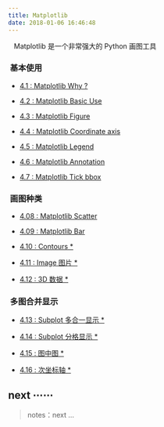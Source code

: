 ```yaml
---
title: Matplotlib
date: 2018-01-06 16:46:48
---
```


&nbsp;&nbsp; Matplotlib 是一个非常强大的 Python 画图工具

### &nbsp;基本使用

- [4.1 : Matplotlib Why ?][matplotlib1]

- [4.2 : Matplotlib Basic Use][matplotlib2]

- [4.3 : Matplotlib Figure][matplotlib3]

- [4.4 : Matplotlib Coordinate axis][matplotlib4]

- [4.5 : Matplotlib Legend][matplotlib5]

- [4.6 : Matplotlib Annotation][matplotlib6]

- [4.7 : Matplotlib Tick bbox][matplotlib7]

[matplotlib1]: /2018/01/01/python/matplotlib/py-matplotlib-1-why/
[matplotlib2]: /2018/01/01/python/matplotlib/py-matplotlib-2-basic-use/
[matplotlib3]: /2018/01/01/python/matplotlib/py-matplotlib-3-figure-image/
[matplotlib4]: /2018/01/23/python/matplotlib/py-matplotlib-4-coordinate_axis/
[matplotlib5]: /2018/01/23/python/matplotlib/py-matplotlib-5-legend/
[matplotlib6]: /2018/01/23/python/matplotlib/py-matplotlib-6-Annotation/
[matplotlib7]: /2018/01/23/python/matplotlib/py-matplotlib-7-tick/

### &nbsp;画图种类

- [4.08 : Matplotlib Scatter][matplotlib8]

- [4.09 : Matplotlib Bar][matplotlib9]

- [4.10 : Contours *][0]

- [4.11 : Image 图片 *][0]

- [4.12 : 3D 数据 *][0]

[matplotlib8]: /2018/01/24/python/matplotlib/py-matplotlib-8-scatter/
[matplotlib9]: /2018/01/24/python/matplotlib/py-matplotlib-9-bar/

### &nbsp;多图合并显示

- [4.13 : Subplot 多合一显示 *][0]

- [4.14 : Subplot 分格显示 *][0]

- [4.15 : 图中图 *][0]

- [4.16 : 次坐标轴 *][0]

[0]: /pydm_tutorial

## next ⋯⋯

> notes：next ...

